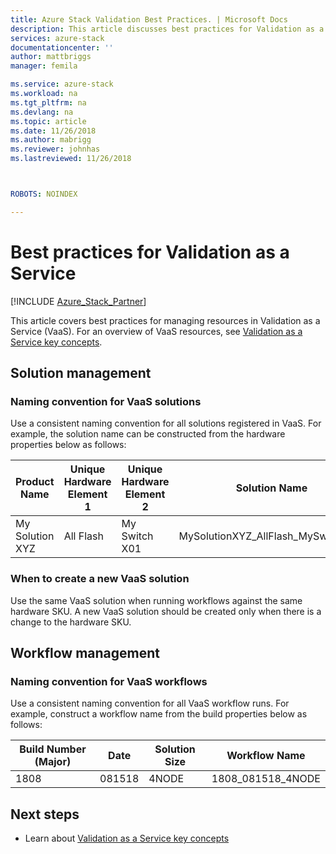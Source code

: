 ```yaml
---
title: Azure Stack Validation Best Practices. | Microsoft Docs
description: This article discusses best practices for Validation as a Service.
services: azure-stack
documentationcenter: ''
author: mattbriggs
manager: femila

ms.service: azure-stack
ms.workload: na
ms.tgt_pltfrm: na
ms.devlang: na
ms.topic: article
ms.date: 11/26/2018
ms.author: mabrigg
ms.reviewer: johnhas
ms.lastreviewed: 11/26/2018



ROBOTS: NOINDEX

---
```


# Best practices for Validation as a Service

[!INCLUDE [Azure_Stack_Partner](./includes/azure-stack-partner-appliesto.md)]

This article covers best practices for managing resources in Validation as a Service (VaaS). For an overview of VaaS resources, see [Validation as a Service key concepts](azure-stack-vaas-key-concepts.md).

## Solution management

### Naming convention for VaaS solutions

Use a consistent naming convention for all solutions registered in VaaS. For example, the solution name can be constructed from the hardware properties below as follows:

|Product Name | Unique Hardware Element 1 | Unique Hardware Element 2 | Solution Name
|---|---|---|---|
My Solution XYZ |  All Flash | My Switch X01 | MySolutionXYZ_AllFlash_MySwitchX01

### When to create a new VaaS solution

Use the same VaaS solution when running workflows against the same hardware SKU. A new VaaS solution should be created only when there is a change to the hardware SKU.

## Workflow management

### Naming convention for VaaS workflows

Use a consistent naming convention for all VaaS workflow runs. For example, construct a workflow name from the build properties below as follows:

|Build Number (Major) | Date | Solution Size | Workflow Name
|---|---|---| ---|
1808 | 081518 | 4NODE | 1808_081518_4NODE

## Next steps

- Learn about [Validation as a Service key concepts](azure-stack-vaas-key-concepts.md)
